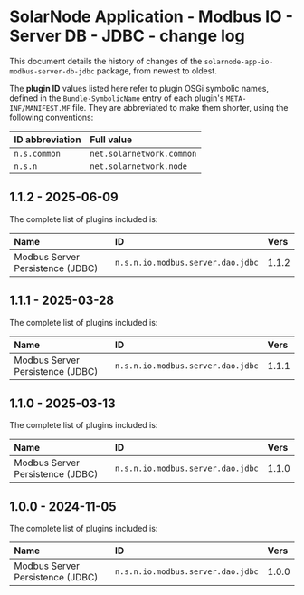 # SolarNode Application - Modbus IO - Server DB - JDBC - change log

This document details the history of changes of the `solarnode-app-io-modbus-server-db-jdbc`
package, from newest to oldest.

The **plugin ID** values listed here refer to plugin OSGi symbolic names, defined in the
`Bundle-SymbolicName` entry of each plugin's `META-INF/MANIFEST.MF` file. They are abbreviated to
make them shorter, using the following conventions:

| ID abbreviation | Full value                |
|:----------------|:--------------------------|
| `n.s.common`    | `net.solarnetwork.common` |
| `n.s.n`         | `net.solarnetwork.node`   |

## 1.1.2 - 2025-06-09

The complete list of plugins included is:

| Name                             | ID                                | Vers  |
|:---------------------------------|:----------------------------------|:------|
| Modbus Server Persistence (JDBC) | `n.s.n.io.modbus.server.dao.jdbc` | 1.1.2 |


## 1.1.1 - 2025-03-28

The complete list of plugins included is:

| Name                             | ID                                | Vers  |
|:---------------------------------|:----------------------------------|:------|
| Modbus Server Persistence (JDBC) | `n.s.n.io.modbus.server.dao.jdbc` | 1.1.1 |


## 1.1.0 - 2025-03-13

The complete list of plugins included is:

| Name                             | ID                                | Vers  |
|:---------------------------------|:----------------------------------|:------|
| Modbus Server Persistence (JDBC) | `n.s.n.io.modbus.server.dao.jdbc` | 1.1.0 |


## 1.0.0 - 2024-11-05

The complete list of plugins included is:

| Name                             | ID                                | Vers  |
|:---------------------------------|:----------------------------------|:------|
| Modbus Server Persistence (JDBC) | `n.s.n.io.modbus.server.dao.jdbc` | 1.0.0 |
